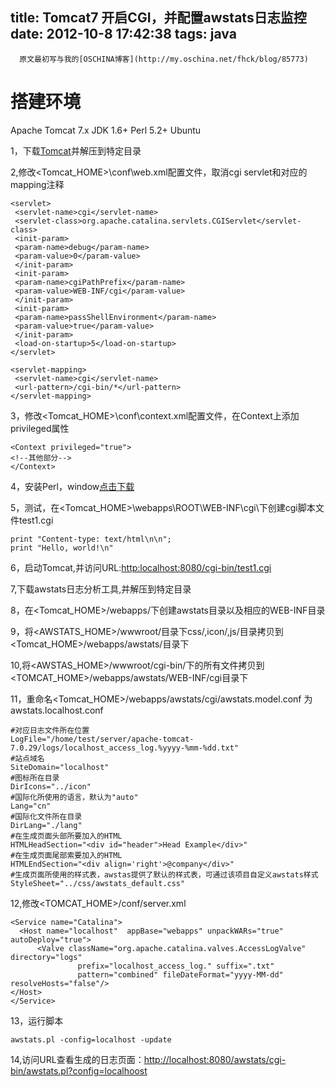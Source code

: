 title: Tomcat7 开启CGI，并配置awstats日志监控
date: 2012-10-8 17:42:38
tags: java
---

```
  原文最初写与我的[OSCHINA博客](http://my.oschina.net/fhck/blog/85773)
```

# 搭建环境

Apache Tomcat 7.x
JDK 1.6+
Perl 5.2+
Ubuntu

<!-- more -->

1，下载[Tomcat](http://www.fayea.com/apache-mirror/tomcat/tomcat-7/v7.0.32/bin/apache-tomcat-7.0.32.tar.gz)并解压到特定目录


2,修改<Tomcat_HOME>\conf\web.xml配置文件，取消cgi servlet和对应的mapping注释


```
<servlet>
 <servlet-name>cgi</servlet-name>
 <servlet-class>org.apache.catalina.servlets.CGIServlet</servlet-class>
 <init-param>
 <param-name>debug</param-name>
 <param-value>0</param-value>
 </init-param>
 <init-param>
 <param-name>cgiPathPrefix</param-name>
 <param-value>WEB-INF/cgi</param-value>
 </init-param>
 <init-param>
 <param-name>passShellEnvironment</param-name>
 <param-value>true</param-value>
 </init-param>
 <load-on-startup>5</load-on-startup>
</servlet>

<servlet-mapping>
 <servlet-name>cgi</servlet-name>
 <url-pattern>/cgi-bin/*</url-pattern>
</servlet-mapping>
```

3，修改<Tomcat_HOME>\conf\context.xml配置文件，在Context上添加privileged属性

```
<Context privileged="true">
<!--其他部分-->
</Context>
```

4，安装Perl，window[点击下载](http://strawberry-perl.googlecode.com/files/strawberry-perl-5.16.1.1-32bit.msi)

5，测试，在<Tomcat_HOME>\webapps\ROOT\WEB-INF\cgi\下创建cgi脚本文件test1.cgi

```
print "Content-type: text/html\n\n";
print "Hello, world!\n"
```

6，启动Tomcat,并访问URL:[http:localhost:8080/cgi-bin/test1.cgi](http:localhost:8080/cgi-bin/test1.cgi)

7,下载awstats日志分析工具,并解压到特定目录

8，在<Tomcat_HOME>/webapps/下创建awstats目录以及相应的WEB-INF目录

9，将<AWSTATS_HOME>/wwwroot/目录下css/,icon/,js/目录拷贝到<Tomcat_HOME>/webapps/awstats/目录下

10,将<AWSTAS_HOME>/wwwroot/cgi-bin/下的所有文件拷贝到<TOMCAT_HOME>/webapps/awstats/WEB-INF/cgi目录下

11，重命名<Tomcat_HOME>/webapps/awstats/cgi/awstats.model.conf 为awstats.localhost.conf


```
#对应日志文件所在位置
LogFile="/home/test/server/apache-tomcat-7.0.29/logs/localhost_access_log.%yyyy-%mm-%dd.txt"
#站点域名
SiteDomain="localhost"
#图标所在目录
DirIcons="../icon"
#国际化所使用的语言，默认为"auto"
Lang="cn"
#国际化文件所在目录
DirLang="./lang"
#在生成页面头部所要加入的HTML
HTMLHeadSection="<div id="header">Head Example</div>"
#在生成页面尾部索要加入的HTML
HTMLEndSection="<div align='right'>@company</div>"
#生成页面所使用的样式表，awstas提供了默认的样式表，可通过该项目自定义awstats样式
StyleSheet="../css/awstats_default.css"
```

12,修改<TOMCAT_HOME>/conf/server.xml

```
<Service name="Catalina">
  <Host name="localhost"  appBase="webapps" unpackWARs="true" autoDeploy="true">
      <Valve className="org.apache.catalina.valves.AccessLogValve" directory="logs"
               prefix="localhost_access_log." suffix=".txt"
               pattern="combined" fileDateFormat="yyyy-MM-dd" resolveHosts="false"/>
</Host>
</Service>
```

13，运行脚本

```
awstats.pl -config=localhost -update
```


14,访问URL查看生成的日志页面：[http://localhost:8080/awstats/cgi-bin/awstats.pl?config=localhoost](http://localhost:8080/awstats/cgi-bin/awstats.pl?config=localhoost)
